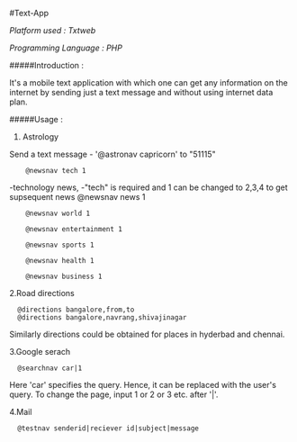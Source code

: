 #Text-App

*Platform used : Txtweb*

*Programming Language : PHP*

#####Introduction : 

It's a mobile text application with which one can get any information on the internet by sending just a text message and without using internet data plan.

#####Usage :

1. Astrology

Send a text message - '@astronav capricorn' to "51115"

        @newsnav tech 1
  
-technology news,
-"tech" is required and 1 can be changed to 2,3,4 to get supsequent news
        @newsnav news 1
      
        @newsnav world 1
      
        @newsnav entertainment 1
        
        @newsnav sports 1
      
        @newsnav health 1
      
        @newsnav business 1

2.Road directions

      @directions bangalore,from,to
      @directions bangalore,navrang,shivajinagar

Similarly directions could be obtained for places in hyderbad and chennai.

3.Google serach

      @searchnav car|1

Here 'car' specifies the query. Hence, it can be replaced with the user's query. To change the page, input 1 or 2 or 3 etc. after '|'.

4.Mail

      @testnav senderid|reciever id|subject|message
